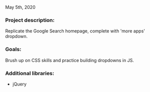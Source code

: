 May 5th, 2020

### Project description:

Replicate the Google Search homepage, complete with 'more apps' dropdown.

### Goals:

Brush up on CSS skills and practice building dropdowns in JS.

### Additional libraries:
- jQuery
